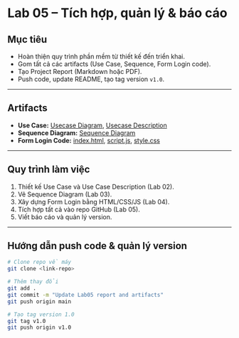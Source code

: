 # Lab 05 – Tích hợp, quản lý & báo cáo  

##  Mục tiêu
- Hoàn thiện quy trình phần mềm từ thiết kế đến triển khai.
- Gom tất cả các artifacts (Use Case, Sequence, Form Login code).
- Tạo Project Report (Markdown hoặc PDF).
- Push code, update README, tạo tag version `v1.0`.

---

## Artifacts

- **Use Case:** [Usecase Diagram](usecase%20lab2.png), [Usecase Description](../lab2/usecase%20description.txt)  
- **Sequence Diagram:** [Sequence Diagram](../lab3/sequence.png)  
- **Form Login Code:** [index.html](../lab4/index.html), [script.js](../lab4/script.js), [style.css](../lab4/style.css)


---

## Quy trình làm việc
1. Thiết kế Use Case và Use Case Description (Lab 02).
2. Vẽ Sequence Diagram (Lab 03).
3. Xây dựng Form Login bằng HTML/CSS/JS (Lab 04).
4. Tích hợp tất cả vào repo GitHub (Lab 05).
5. Viết báo cáo và quản lý version.

---

## Hướng dẫn push code & quản lý version
```bash
# Clone repo về máy
git clone <link-repo>

# Thêm thay đổi
git add .
git commit -m "Update Lab05 report and artifacts"
git push origin main

# Tạo tag version 1.0
git tag v1.0
git push origin v1.0
